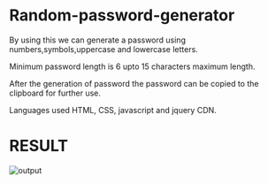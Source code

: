 # Random-password-generator

By using this we can generate a password using numbers,symbols,uppercase and lowercase letters.

Minimum password length is 6 upto 15 characters maximum length.

After the generation of password the password can be copied to the clipboard for further use.

Languages used HTML, CSS, javascript and jquery CDN.

# RESULT

![output](https://github.com/Samarthasbhat/Random-password-generator/blob/main/output.png)
